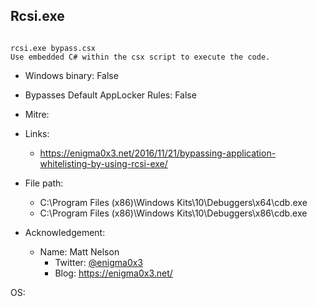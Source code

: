 ## Rcsi.exe
```

rcsi.exe bypass.csx
Use embedded C# within the csx script to execute the code.
```
* Windows binary: False   
* Bypasses Default AppLocker Rules: False   
* Mitre: []()   
   
* Links:   
  * https://enigma0x3.net/2016/11/21/bypassing-application-whitelisting-by-using-rcsi-exe/
   
* File path:   
  * C:\Program Files (x86)\Windows Kits\10\Debuggers\x64\cdb.exe
  * C:\Program Files (x86)\Windows Kits\10\Debuggers\x86\cdb.exe
   
* Acknowledgement:   
  * Name: Matt Nelson
    * Twitter: [@enigma0x3](https://twitter.com/@enigma0x3)
    * Blog: https://enigma0x3.net/
   
OS:  
